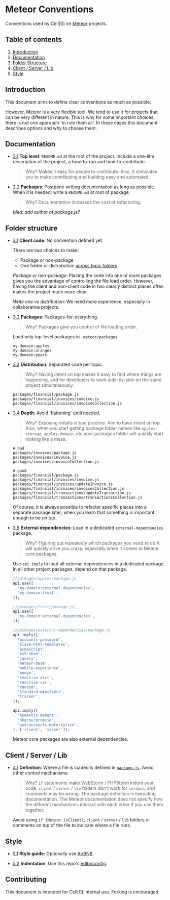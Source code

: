 Meteor Conventions
==================

Conventions used by Cell[0] on [Meteor](https://www.meteor.com/) projects.


Table of contents
-----------------

  1. [Introduction](#introduction)
  1. [Documentation](#documentation)
  1. [Folder Structure](#folder-structure)
  1. [Client / Server / Lib](#client-server-lib)
  1. [Style](#style)


Introduction
------------

This document aims to define clear conventions as much as possible.

However, Meteor is a very flexible tool. We tend to use it for projects that can be very different in nature. This is why for some important choices, there is not one approach 'to rule them all'. In these cases this document describes options and why to choose them.


Documentation
-------------

- [2.1](2.1) <a name='2.1'></a> **Top level**: `README.md` at the root of the project. Include a one-line description of the project, a how-to-run and how-to-contribute.

  > Why? Makes it easy for people to contribute. Also, it stimulates you to make contributing and building easy and automated.

- [2.2](2.2) <a name='2.2'></a> **Packages**: Postpone writing documentation as long as possible. When it is needed: write a `README.md` at root of package.

  > Why? Documentation increases the cost of refactoring.

  *Idea: add author at package.js?*


Folder structure
----------------

- [3.1](3.1) <a name='3.1'></a> **Client code**: No convention defined yet.

  There are two choices to make:

  + Package or non-package
  + One folder or distrubution [across topic folders](#3.2)

  *Package or non-package*: Placing the code into one or more packages gives you the advantage of controlling the file load order. However, having the client and non-client code in two clearly distinct places often makes the project much more clear.  

  *Write one vs distribution*: We need more experience, especially in collaborative projects.

- [3.2](3.2) <a name='3.2'></a> **Packages**: Packages-for-everything.

  > Why? Packages give you control of file loading order.

  Load only top-level packages in `.meteor/packages`.

  ```
  my-domain:apples
  my-domain:oranges
  my-domain:pears
  ```

- [3.3](3.3) <a name='3.3'></a> **Distribution**: Separated code per topic.

  > Why? Having *intent on top* makes it easy to find where things are happening, and for developers to work side-by-side on the same project simultaneously.

  ```
  packages/financial/package.js
  packages/financial/invoices/invoice.js
  packages/financial/invoices/invoiceCollection.js
  ```

- [3.4](3.4) <a name='3.4'></a> **Depth**: Avoid 'flattening' until needed.

  > Why? Exposing details is bad practice. Aim to have *intent on top*. Also, when you start getting package folder names like `apples-storage`, `apples-domain`, etc your packages folder will quickly start looking like a mess.

  ```
  # bad
  packages/invoices/package.js
  packages/invoices/invoice.js
  packages/invoices/invoiceCollection.js

  # good
  packages/financial/package.js
  packages/financial/invoices/invoice.js
  packages/financial/invoices/updateInvoice.js
  packages/financial/invoices/invoicesCollection.js
  packages/financial/transactions/updateTransaction.js
  packages/financial/transactions/transactionsCollection.js
  ```

  Of course, it is always possible to refactor specific pieces into a separate package later; when you learn that something is important enough to be *on top*.

- [3.5](3.5) <a name='3.5'></a> **External dependencies**: Load in a dedicated `external-dependencies` package.

  > Why? Figuring out repeatedly which packages you need to do X will quickly drive you crazy, especially when it comes to Meteor core packages.

  Use `api.imply` to load all external dependencies in a dedicated package. In all other project packages, depend on that package.

  ```javascript
  //packages/apples/package.js
  api.use([
    'my-domain:external-dependencies',
    'my-domain:fruit',
  ]);

  //packages/fruit/package.js
  api.use([
    'my-domain:external-dependencies',
  ]);

  //packages/external-dependencies/package.js
  api.imply([
    'accounts-password',
    'blaze-html-templates',
    'ecmascript',
    'es5-shim',
    'jquery',
    'meteor-base',
    'mobile-experience',
    'mongo',
    'reactive-dict',
    'reactive-var',
    'random',
    'standard-minifiers',
    'tracker',
  ]);

  api.imply([
    'momentjs:moment',
    'okgrow:promise',
    'useraccounts:materialize',
  ], ['client', 'server']);  
  ```

  Meteor core packages are also external dependencies.


Client / Server / Lib
---------------------

- [4.1](4.1) <a name='4.1'></a> **Definition**: Where a file is loaded is defined in [`package.js`](http://docs.meteor.com/#/full/pack_addFiles). Avoid other control mechanisms.

  > Why? `if` statements make WebStorm / PHPStorm indent your code, `client` / `server` / `lib` folders don't work for `cordova`, and comments may be wrong. The package definition is executing documentation. The Meteor documentation does not specify how the different mechanisms interact with each other if you use them together.

  Avoid using `if (Meteor.isClient)`, `client` / `server` / `lib` folders or comments on top of the file to indicate where a file runs.


Style
-----

- [5.1](5.1) <a name='5.1'></a> **Style guide**: Optionally use [AirBNB](https://github.com/airbnb/javascript).

- [5.2](5.2) <a name='5.2'></a> **Indentation**: Use this repo's [editorconfig](http://editorconfig.org/).


Contributing
------------

This document is intended for Cell[0] internal use. Forking is encouraged.
